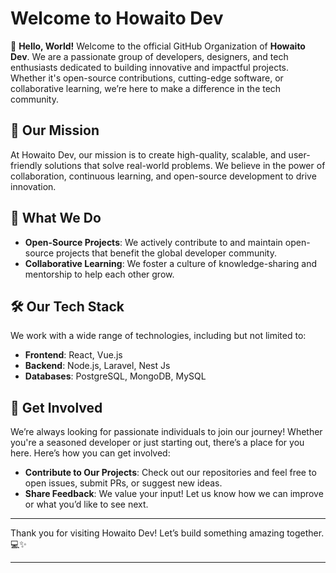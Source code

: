 # Welcome to Howaito Dev

👋 **Hello, World!** Welcome to the official GitHub Organization of **Howaito Dev**. We are a passionate group of developers, designers, and tech enthusiasts dedicated to building innovative and impactful projects. Whether it's open-source contributions, cutting-edge software, or collaborative learning, we’re here to make a difference in the tech community.

## 🚀 **Our Mission**
At Howaito Dev, our mission is to create high-quality, scalable, and user-friendly solutions that solve real-world problems. We believe in the power of collaboration, continuous learning, and open-source development to drive innovation.

## 🌟 **What We Do**
- **Open-Source Projects**: We actively contribute to and maintain open-source projects that benefit the global developer community.
- **Collaborative Learning**: We foster a culture of knowledge-sharing and mentorship to help each other grow.

## 🛠️ **Our Tech Stack**
We work with a wide range of technologies, including but not limited to:
- **Frontend**: React, Vue.js
- **Backend**: Node.js, Laravel, Nest Js
- **Databases**: PostgreSQL, MongoDB, MySQL

## 🤝 **Get Involved**
We’re always looking for passionate individuals to join our journey! Whether you're a seasoned developer or just starting out, there’s a place for you here. Here’s how you can get involved:
- **Contribute to Our Projects**: Check out our repositories and feel free to open issues, submit PRs, or suggest new ideas.
- **Share Feedback**: We value your input! Let us know how we can improve or what you’d like to see next.

---

Thank you for visiting Howaito Dev! Let’s build something amazing together. 💻✨

---